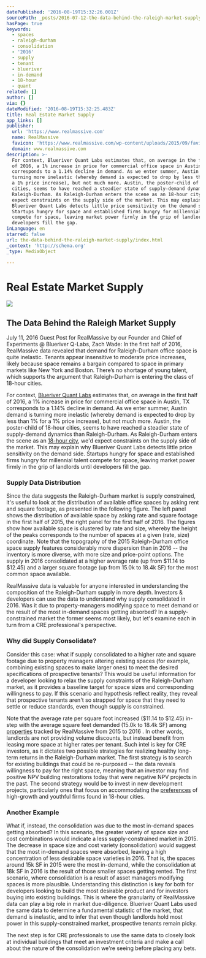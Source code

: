 ```yaml
---
datePublished: '2016-08-19T15:32:26.001Z'
sourcePath: _posts/2016-07-12-the-data-behind-the-raleigh-market-supply.md
hasPage: true
keywords:
  - spaces
  - raleigh-durham
  - consolidation
  - '2016'
  - supply
  - tenant
  - blueriver
  - in-demand
  - 18-hour
  - quant
related: []
author: []
via: {}
dateModified: '2016-08-19T15:32:25.483Z'
title: Real Estate Market Supply
app_links: []
publisher:
  url: 'https://www.realmassive.com'
  name: RealMassive
  favicon: 'https://www.realmassive.com/wp-content/uploads/2015/09/favicon.png'
  domain: www.realmassive.com
description: >-
  For context, Blueriver Quant Labs estimates that, on average in the first half
  of 2016, a 1% increase in price for commercial office space in Austin, TX
  corresponds to a 1.14% decline in demand. As we enter summer, Austin demand is
  turning more inelastic (whereby demand is expected to drop by less than 1% for
  a 1% price increase), but not much more. Austin, the poster-child of 18-hour
  cities, seems to have reached a steadier state of supply-demand dynamics than
  Raleigh-Durham. As Raleigh-Durham enters the scene as an 18-hour city, we’d
  expect constraints on the supply side of the market. This may explain why
  Blueriver Quant Labs detects little price sensitivity on the demand side.
  Startups hungry for space and established firms hungry for millennial talent
  compete for space, leaving market power firmly in the grip of landlords until
  developers fill the gap.
inLanguage: en
starred: false
url: the-data-behind-the-raleigh-market-supply/index.html
_context: 'http://schema.org'
_type: MediaObject

---
```

# Real Estate Market Supply

<article style=""><img src="https://s3-us-west-2.amazonaws.com/the-grid-img/p/2113b79ecc56c6aa132b0e404a7b339fc1f6daaa.png" /><h1>The Data Behind the Raleigh Market Supply</h1><p>July 11, 2016 Guest Post for RealMassive by our Founder and Chief of Experiments @ Blueriver Q-Labs, Zach Wade: In the first half of 2016, RealMassive data revealed that demand for Raleigh-Durham office space is quite inelastic. Tenants appear insensitive to moderate price increases, likely because space remains a bargain compared to space in primary markets like New York and Boston. There’s no shortage of young talent, which supports the argument that Raleigh-Durham is entering the class of 18-hour cities.</p></article>

For context, [Blueriver Quant Labs][0] estimates that, on average in the first half of 2016, a 1% increase in price for commercial office space in Austin, TX corresponds to a 1.14% decline in demand. As we enter summer, Austin demand is turning more inelastic (whereby demand is expected to drop by less than 1% for a 1% price increase), but not much more. Austin, the poster-child of 18-hour cities, seems to have reached a steadier state of supply-demand dynamics than Raleigh-Durham. As Raleigh-Durham enters the scene as an [18-hour city][1], we'd expect constraints on the supply side of the market. This may explain why Blueriver Quant Labs detects little price sensitivity on the demand side. Startups hungry for space and established firms hungry for millennial talent compete for space, leaving market power firmly in the grip of landlords until developers fill the gap.

### Supply Data Distribution

Since the data suggests the Raleigh-Durham market is supply constrained, it's useful to look at the distribution of available office spaces by asking rent and square footage, as presented in the following figure. The left panel shows the distribution of available space by asking rate and square footage in the first half of 2015, the right panel for the first half of 2016\. The figures show how available space is clustered by rate and size, whereby the height of the peaks corresponds to the number of spaces at a given (rate, size) coordinate. Note that the topography of the 2015 Raleigh-Durham office space supply features considerably more dispersion than in 2016 -- the inventory is more diverse, with more size and price-point options. The supply in 2016 consolidated at a higher average rate (up from $11.14 to $12.45) and a larger square footage (up from 15.0k to 18.4k SF) for the most common space available.

RealMassive data is valuable for anyone interested in understanding the composition of the Raleigh-Durham supply in more depth. Investors & developers can use the data to understand why supply consolidated in 2016\. Was it due to property-managers modifying space to meet demand or the result of the most in-demand spaces getting absorbed? In a supply-constrained market the former seems most likely, but let's examine each in turn from a CRE professional's perspective.

### Why did Supply Consolidate?

Consider this case: what if supply consolidated to a higher rate and square footage due to property managers altering existing spaces (for example, combining existing spaces to make larger ones) to meet the desired specifications of prospective tenants? This would be useful information for a developer looking to relax the supply constraints of the Raleigh-Durham market, as it provides a baseline target for space sizes and corresponding willingness to pay. If this scenario and hypothesis reflect reality, they reveal that prospective tenants aren't so strapped for space that they need to settle or reduce standards, even though supply is constrained.

Note that the average rate per square foot increased ($11.14 to $12.45) in-step with the average square feet demanded (15.0k to 18.4k SF) among [properties][2] tracked by RealMassive from 2015 to 2016 . In other words, landlords are not providing volume discounts, but instead benefit from leasing more space at higher rates per tenant. Such intel is key for CRE investors, as it dictates two possible strategies for realizing healthy long-term returns in the Raleigh-Durham market. The first strategy is to search for existing buildings that could be re-purposed -- the data reveals willingness to pay for the right space, meaning that an investor may find positive NPV building restorations today that were negative NPV projects in the past. The second strategy would be to invest in new development projects, particularly ones that focus on accommodating the [preferences][3] of high-growth and youthful firms found in 18-hour cities.

### Another Example

What if, instead, the consolidation was due to the most in-demand spaces getting absorbed? In this scenario, the greater variety of space size and cost combinations would indicate a less supply-constrained market in 2015\. The decrease in space size and cost variety (consolidation) would suggest that the most in-demand spaces were absorbed, leaving a high concentration of less desirable space varieties in 2016\. That is, the spaces around 15k SF in 2015 were the most in-demand, while the consolidation at 18k SF in 2016 is the result of those smaller spaces getting rented. The first scenario, where consolidation is a result of asset managers modifying spaces is more plausible. Understanding this distinction is key for both for developers looking to build the most desirable product and for investors buying into existing buildings. This is where the granularity of RealMassive data can play a big role in market due-diligence. Blueriver Quant Labs used the same data to determine a fundamental statistic of the market, that demand is inelastic, and to infer that even though landlords hold most power in this supply-constrained market, prospective tenants remain picky.

The next step is for CRE professionals to use the same data to closely look at individual buildings that meet an investment criteria and make a call about the nature of the consolidation we're seeing before placing any bets.

[0]: http://blueriverquantlabs.com/
[1]: https://www.realmassive.com/blog/raleigh-durham-a-market-on-the-rise/
[2]: https://www.realmassive.com/search?city=Raleigh,%2BNC&amp;spaceType=%5Blease,sublease%5D
[3]: http://citycenterlehighvalley.com/businesses-milennials-love-18-hour-cities/